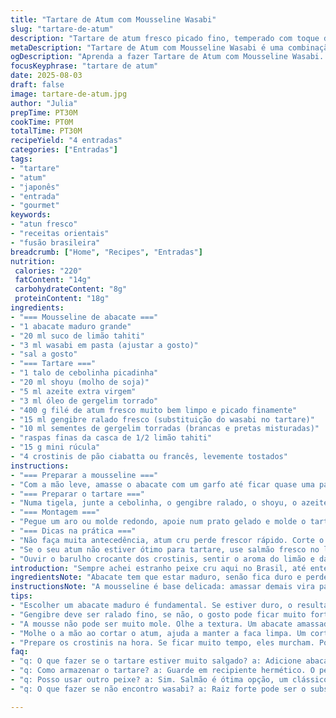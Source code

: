 ```yaml
---
title: "Tartare de Atum com Mousseline Wasabi"
slug: "tartare-de-atum"
description: "Tartare de atum fresco picado fino, temperado com toque de gengibre e óleo de gergelim torrado. Mousseline feita de abacate amassado com limão e wasabi, servida com mini rúcula e crostini de ciabatta. Sementes de gergelim tostadas e raspas de limão para finalizar. Receita livre de laticínios, ovos e oleaginosas, com sabor oriental e toque cítrico."
metaDescription: "Tartare de Atum com Mousseline Wasabi é uma combinação refrescante e sofisticada que traz o sabor do mar com um toque oriental."
ogDescription: "Aprenda a fazer Tartare de Atum com Mousseline Wasabi. Um prato elegante que combina frescor e sabor intenso, ideal para entradas."
focusKeyphrase: "tartare de atum"
date: 2025-08-03
draft: false
image: tartare-de-atum.jpg
author: "Julia"
prepTime: PT30M
cookTime: PT0M
totalTime: PT30M
recipeYield: "4 entradas"
categories: ["Entradas"]
tags:
- "tartare"
- "atum"
- "japonês"
- "entrada"
- "gourmet"
keywords:
- "atun fresco"
- "receitas orientais"
- "fusão brasileira"
breadcrumb: ["Home", "Recipes", "Entradas"]
nutrition: 
 calories: "220"
 fatContent: "14g"
 carbohydrateContent: "8g"
 proteinContent: "18g"
ingredients:
- "=== Mousseline de abacate ==="
- "1 abacate maduro grande"
- "20 ml suco de limão tahiti"
- "3 ml wasabi em pasta (ajustar a gosto)"
- "sal a gosto"
- "=== Tartare ==="
- "1 talo de cebolinha picadinha"
- "20 ml shoyu (molho de soja)"
- "5 ml azeite extra virgem"
- "3 ml óleo de gergelim torrado"
- "400 g filé de atum fresco muito bem limpo e picado finamente"
- "15 ml gengibre ralado fresco (substituição do wasabi no tartare)"
- "10 ml sementes de gergelim torradas (brancas e pretas misturadas)"
- "raspas finas da casca de 1/2 limão tahiti"
- "15 g mini rúcula"
- "4 crostinis de pão ciabatta ou francês, levemente tostados"
instructions:
- "=== Preparar a mousseline ==="
- "Com a mão leve, amasse o abacate com um garfo até ficar quase uma pasta, mas com um pouco de textura ainda. Misture o suco de limão e o wasabi. Não exagere no wasabi; vai com calma, sempre ajusta no final. Tempere com sal, cubra com filme e deixa na geladeira por pelo menos 15 minutos, pra firmar e os sabores se casarem."
- "=== Preparar o tartare ==="
- "Numa tigela, junte a cebolinha, o gengibre ralado, o shoyu, o azeite e o óleo de gergelim. Misture usando um batedor pequeno, até o líquido ficar homogêneo. Agora entra o atum: com a ponta da faca ou uma colher, incorpore delicadamente o peixe picado ao molho. Cuidado pra não esmagar, o atum deve manter pedaços definidos. Ajuste sal, lembrando que o shoyu já é salgado."
- "=== Montagem ==="
- "Pegue um aro ou molde redondo, apoie num prato gelado e molde o tartare, apertando levemente. Tire o aro com cuidado. Com uma colher, faça uma quenelle da mousseline e coloque ao lado ou levemente sobre o tartare. Polvilhe as sementes de gergelim por cima e as raspas do limão. Finalize com umas folhas de mini rúcula em volta. Sirva com os crostinis ao lado e regue com um fiozinho de azeite extra virgem por cima."
- "=== Dicas na prática ==="
- "Não faça muita antecedência, atum cru perde frescor rápido. Corte o peixe na hora e guarde bem frio até montar. Se não achar wasabi em pasta, pode usar raiz forte, mas com moderação. Abacate oxidado escurece – por isso o limão ajuda, mas prepare pouco antes de servir. Se quiser um twist, adiciona pimenta dedo-de-moça bem picadinha no tartare pra dar um toque picante e brasileiro. Rúcula pode ser substituída por broto de alfafa ou agrião."
- "Se o seu atum não estiver ótimo para tartare, use salmão fresco no lugar, o procedimento é o mesmo. Outra opção para os crostinis é fazer fatias finas de aipim frito, crocante e diferente. Cuidado para não deixar a mousseline muito mole – consistência firme ajuda na apresentação."
- "Ouvir o barulho crocante dos crostinis, sentir o aroma do limão e da cebolinha misturados com o fresco do atum. O sabor picante do gengibre vai abrindo caminho, o wasabi na mousseline surpreende de leve, sem agredir. Texturas que não se misturam demais, o crocante com o cremoso, o frescor do verde. É prato que pede respeito no preparo, ocupa visual e sabor juntos."
introduction: "Sempre achei estranho peixe cru aqui no Brasil, até entender que a maturidade do cozinheiro e a confiança no peixeiro fazem toda diferença. Atum foi o primeiro que me dei ao luxo de usar cru. Lá pelas décimas tentativas, percebi que textura era o ponto chave; moer, picar grosso demais tornava o tartare uma pasta esquecida, como patê. Abacate entrou pra suavizar, resgatar frescor, e o golpe do wasabi foi aprendendo a usar como tempero, macerando ele na mosseleine para equilibrar o aroma e o sabor. Gostei de usar gengibre no molho; traz um toque oriental, quebra o sal do shoyu sem esconder o peixe. Testei muitas combinações e o segredo é respeitar os tempos de frio, sentir aroma e textura do peixe. A crocância do crostini faz toda diferença, mesmo para um tartare que já é úmido pela mousseline. Já tentei servir com chips de mandioca, mas crostinis são mais versáteis e se aguentam sem murchar. Rúcula, com seu leve amargor, corta gordura do azeite e da textura cremosa. Esse prato é tudo menos óbvio, exige atenção aos detalhes desde cortar o atum até montar, para não virar um amontoado sem graça."
ingredientsNote: "Abacate tem que estar maduro, senão fica duro e perde a cremosidade. Limão tahiti é o mais fácil de achar, mas limão siciliano traz outro toque, se estiver disponível. Wasabi deve ser de pasta, não pó seco – é mais fresco e possível ajustar quantidade. O gengibre ralado é substituto clássico pro wasabi no tartare, traz sabor e picância na medida exata, sobretudo para quem evita estimulantes fortes. Azeite extra virgem deve ser de boa qualidade, porque vai direto no prato, realçando sem competir. Óleo de gergelim você encontra em lojas orientais, mas cuidado pra escolher o torrado, que é mais intenso. Se não gostar ou não tiver, substitua por óleo de girassol tostado. Atum fresco, de corte para sashimi, indica qualidade; corte ao contrário das fibras para melhor textura. Rúcula dá frescor e amarguinho, mas pode ser brotos verdes variados, dependendo do que sua feira oferecer. Crostinis são versáteis; pão francês, ciabatta ou até fatias finas de baguete funcionam, tostado até ficar crocante, mas sem queimar."
instructionsNote: "A mousseline é base delicada: amassar demais vira pasta pesada, misturar pouco resulta em pedaços desagradáveis. O suco de limão é importante para equilibrar acidez e evitar escurecimento do abacate. O wasabi vai criar aquele toque picante que é percebido primeiro no nariz, depois na língua, então sempre vá aos poucos e prove. No tartare, o corte da cebolinha foi feito bem fino para liberar sabor sem pedaços duros. O gengibre precisa estar bem ralado fino, quase pasta, para incorporar no molho e perfumar o peixe sem sobressair demais. Misture o molho antes de unir o atum para garantir distribuição homogênea. A montagem necessita cuidado para não esfarelar o tartare, use aro para fixar formato. O contraste entre a cremosidade da mousseline e o crocante do crostini é fundamental para o prato ganhar textura. Na montagem também aproveito para ajustar a apresentação visual: sementes de gergelim espalhadas com pontas irregulares e as raspas de limão dão variação e cor ao prato. Regar azeite no final traz brilho e suaviza sabores."
tips:
- "Escolher um abacate maduro é fundamental. Se estiver duro, o resultado será ruim. Use limão tahiti, fácil de achar. Se possível, experimente o siciliano para um toque diferente. Wasabi de pasta é essencial, evita o seco."
- "Gengibre deve ser ralado fino, se não, o gosto pode ficar muito forte. Se não tiver foi substituído. Use pimenta dedo-de-moça se quiser picância. Tente misturar mas em pequenas quantidades para um toque surpreendente."
- "A mousse não pode ser muito mole. Olhe a textura. Um abacate amassado demais vira uma pasta pesada. Misture o wasabi lentamente. Prove após a adição, sempre. A temperatura é chave, mantenha tudo fresco durante o preparo."
- "Molhe o a mão ao cortar o atum, ajuda a manter a faca limpa. Um corte ao contrário das fibras garante melhor textura no tartare. E não esqueça que o tartare não pode ficar em temperatura ambiente, mantenha gelado."
- "Prepare os crostinis na hora. Se ficar muito tempo, eles murcham. Pode usar aipim frito como substituto. Em situações de emergência, se o atum não estiver fresco, prefira salmão, o sabor é ótimo também."
faq:
- "q: O que fazer se o tartare estiver muito salgado? a: Adicione abacate na mousseline. Isso suaviza. E cuide com shoyu. Lembre-se, você pode misturar melhor."
- "q: Como armazenar o tartare? a: Guarde em recipiente hermético. O peixe cru só dura por horas. Pode desacelerar se por cima colocar limão. Mais fresco, melhor."
- "q: Posso usar outro peixe? a: Sim. Salmão é ótima opção, um clássico. Faça igual, mas os sabores são diferentes. O segredo é a qualidade do peixe."
- "q: O que fazer se não encontro wasabi? a: Raiz forte pode ser o substituto. Mas tenha cuidado, é mais potente. Adicione devagar para não se assustar com a ardência."

---
```

